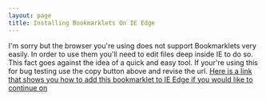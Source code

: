 ```yaml
---
layout: page
title: Installing Bookmarklets On IE Edge
---
```

 <p>I'm sorry but the browser you're using does not support Bookmarklets very easily. In order to use them you'll need to edit files deep inside IE to do so. This fact goes against the idea of a quick and easy tool. If your're using this for bug testing use the copy button above and revise the url. 
    <span>
        <a href=http://www.itworld.com/article/2954526/personal-technology/how-to-manually-install-bookmarklets-in-microsoft-edge.html>Here is a link that shows you how to add this bookmarklet to IE Edge if you would like to continue on</a>
    </span>
</p>